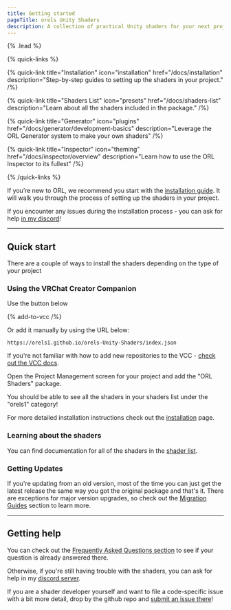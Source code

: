 ```yaml
---
title: Getting started
pageTitle: orels Unity Shaders
description: A collection of practical Unity shaders for your next project.
---
```


{% .lead %}

{% quick-links %}

{% quick-link title="Installation" icon="installation" href="/docs/installation" description="Step-by-step guides to setting up the shaders in your project." /%}

{% quick-link title="Shaders List" icon="presets" href="/docs/shaders-list" description="Learn about all the shaders included in the package." /%}

{% quick-link title="Generator" icon="plugins" href="/docs/generator/development-basics" description="Leverage the ORL Generator system to make your own shaders" /%}

{% quick-link title="Inspector" icon="theming" href="/docs/inspector/overview" description="Learn how to use the ORL Inspector to its fullest" /%}

{% /quick-links %}

If you’re new to ORL, we recommend you start with the [installation guide](/docs/installation/). It will walk you through the process of setting up the shaders in your project.

If you encounter any issues during the installation process - you can ask for help [in my discord](https://discord.gg/orels1)!

---

## Quick start

There are a couple of ways to install the shaders depending on the type of your project

### Using the VRChat Creator Companion

Use the button below

{% add-to-vcc /%}

Or add it manually by using the URL below:

```
https://orels1.github.io/orels-Unity-Shaders/index.json
```

If you're not familiar with how to add new repositories to the VCC - [check out the VCC docs](https://vcc.docs.vrchat.com/guides/community-repositories).

Open the Project Management screen for your project and add the "ORL Shaders" package.

You should be able to see all the shaders in your shaders list under the "orels1" category!

For more detailed installation instructions check out the [installation](/docs/installation/) page.

### Learning about the shaders

You can find documentation for all of the shaders in the [shader list](/shaders/).


### Getting Updates

If you're updating from an old version, most of the time you can just get the latest release the same way you got the original package and that's it. There are exceptions for major version upgrades, so check out the [Migration Guides](/docs/migration) section to learn more.

---

## Getting help

You can check out the [Frequently Asked Questions section](/docs/faq) to see if your question is already answered there.

Otherwise, if you're still having trouble with the shaders, you can ask for help in my [discord server](https://discord.gg/orels1).

If you are a shader developer yourself and want to file a code-specific issue with a bit more detail, drop by the github repo and [submit an issue there](https://github.com/orels1/orels-Unity-Shaders/issues/new)!

